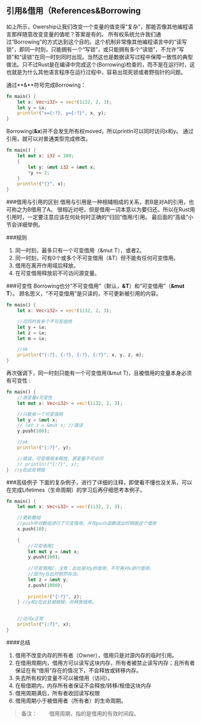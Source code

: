**引用&借用（References&Borrowing**
-------------

如上所示，Owership让我们改变一个变量的值变得“复杂”，那能否像其他编程语言那样随意改变变量的值呢？答案是有的。
所有权系统允许我们通过“Borrowing”的方式达到这个目的。这个机制非常像其他编程语言中的“读写锁”，即同一时刻，只能拥有一个“写锁”，或只能拥有多个“读锁”，不允许“写锁”和“读锁”在同一时刻同时出现。当然这也是数据读写过程中保障一致性的典型做法。只不过Rust是在编译中完成这个(Borrowing)检查的，而不是在运行时，这也就是为什么其他语言程序在运行过程中，容易出现死锁或者野指针的问题。


通过**&**符号完成Borrowing：
```rust
fn main() {
	let x: Vec<i32> = vec!(1i32, 2, 3);
	let y = &x;
	println!("x={:?}, y={:?}", x, y);
}
```
Borrowing(**&x**)并不会发生所有权moved，所以println可以同时访问x和y。
通过引用，就可以对普通类型完成修改。
```rust
fn main() {
	let mut x: i32 = 100;
	{
		let y: &mut i32 = &mut x;
		*y += 2;
	}
	println!("{}", x);
}
```

###借用与引用的区别
借用与引用是一种相辅相成的关系，若B是对A的引用，也可称之为B借用了A。
很相近对吧，但是借用一词本意以为要归还。所以在Rust用引用时，一定要注意应该在何处何时正确的“归回”借用/引用。
最后面的“高级”小节会详细举例。

###规则

1. 同一时刻，最多只有一个可变借用（&mut T），或者2。
2. 同一时刻，可有0个或多个不可变借用（&T）但不能有任何可变借用。
3. 借用在离开作用域后释放。
4. 在可变借用释放前不可访问源变量。

###可变性
Borrowing也分“不可变借用”（默认，**&T**）和“可变借用”（**&mut T**）。
顾名思义，“不可变借用”是只读的，不可更新被引用的内容。
```rust
fn main() {
	let x: Vec<i32> = vec!(1i32, 2, 3);

	//可同时有多个不可变借用
	let y = &x;
	let z = &x;
	let m = &x;

	//ok
	println!("{:?}, {:?}, {:?}, {:?}", x, y, z, m);
}
```

再次强调下，同一时刻只能有一个可变借用(&mut T)，且被借用的变量本身必须有可变性 :
```rust
fn main() {
	//源变量x可变性
	let mut x: Vec<i32> = vec!(1i32, 2, 3);

	//只能有一个可变借用
	let y = &mut x;
	// let z = &mut x; //错误
    y.push(100);

	//ok
	println!("{:?}", y);

	//错误，可变借用未释放，源变量不可访问
	// println!("{:?}", x);
}  //y在此处销毁
```

###高级例子
下面的复杂例子，进行了详细的注释，即使看不懂也没关系，可以在完成Lifetimes（生命周期）的学习后再仔细思考本例子。
```rust
fn main() {
	let mut x: Vec<i32> = vec!(1i32, 2, 3);

	//更新数组
	//push中对数组进行了可变借用，并在push函数退出时销毁这个借用
    x.push(10);
    
    {
	    //可变借用1
	    let mut y = &mut x;
        y.push(100);
        
        //可变借用2，注意：此处是对y的借用，不可再对x进行借用，
        //因为y在此时依然存活。
        let z = &mut y;
        z.push(1000);
        
	    println!("{:?}", z);
    } //y和z在此处被销毁，并释放借用。
    

	//访问x正常
	println!("{:?}", x);
}
```
####总结
1. 借用不改变内存的所有者（Owner），借用只是对源内存的临时引用。
2. 在借用周期内，借用方可以读写这块内存，所有者被禁止读写内存；且所有者保证在有“借用”存在的情况下，不会释放或转移内存。
3. 失去所有权的变量不可以被借用（访问）。
4. 在租借期内，内存所有者保证不会释放/转移/租借这块内存
5. 借用周期满后，所有者收回读写权限
6. 借用周期小于被借用者（所有者）的生命周期。

> 备注：
>   　　借用周期，指的是借用的有效时间段。
